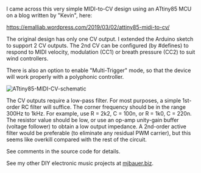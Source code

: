 I came across this very simple MIDI-to-CV design using an ATtiny85 MCU on a blog written by "Kevin", here:

https://emalliab.wordpress.com/2019/03/02/attiny85-midi-to-cv/

The original design has only one CV output. I extended the Arduino sketch to support 2 CV outputs. 
The 2nd CV can be configured (by #defines) to respond to MIDI velocity, modulation (CC1) or breath pressure (CC2) to suit wind controllers.

There is also an option to enable "Multi-Trigger" mode, so that the device will work properly with a polyphonic controller.

![ATtiny85-MIDI-CV-schematic](https://github.com/user-attachments/assets/016d90ca-7801-4b64-b908-47c0f566a005)

The CV outputs require a low-pass filter. For most purposes, a simple 1st-order RC filter will suffice. The corner frequency
should be in the range 300Hz to 1kHz. For example, use R = 2k2, C = 100n, or R = 1k0, C = 220n. The resistor value should be low,
or use an op-amp unity-gain buffer (voltage follower) to obtain a low output impedance. A 2nd-order active filter would be
preferable (to eliminate any residual PWM carrier), but this seems like overkill compared with the rest of the circuit.

See comments in the source code for details.

See my other DIY electronic music projects at [mjbauer.biz](https://www.mjbauer.biz/).
